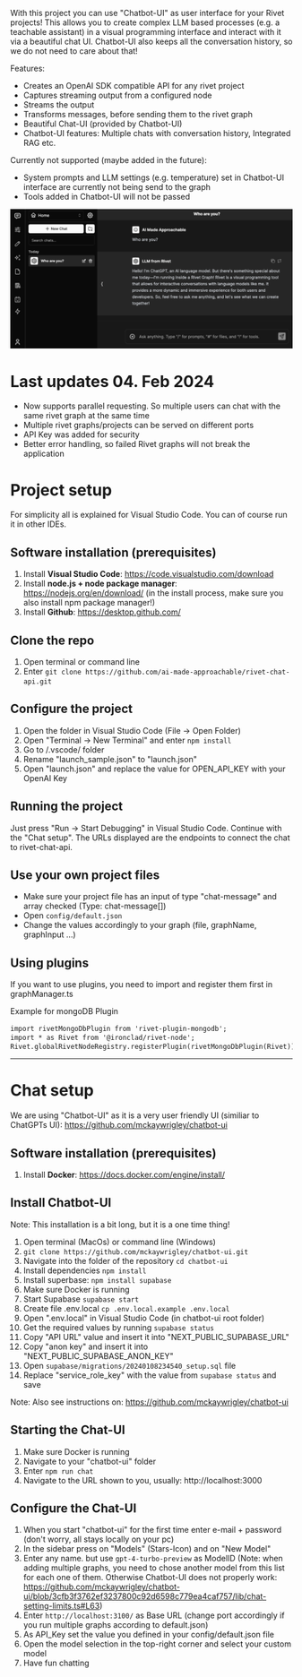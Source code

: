
With this project you can use "Chatbot-UI" as user interface for your Rivet projects!
This allows you to create complex LLM based processes (e.g. a teachable assistant) in a visual programming interface and interact with it via a beautiful chat UI. Chatbot-UI also keeps all the conversation history, so we do not need to care about that!

Features:
- Creates an OpenAI SDK compatible API for any rivet project
- Captures streaming output from a configured node
- Streams the output
- Transforms messages, before sending them to the rivet graph
- Beautiful Chat-UI (provided by Chatbot-UI)
- Chatbot-UI features: Multiple chats with conversation history, Integrated RAG etc.

Currently not supported (maybe added in the future):
- System prompts and LLM settings (e.g. temperature) set in Chatbot-UI interface are currently not being send to the graph
- Tools added in Chatbot-UI will not be passed

![Chat UI for Rivet!](/chat_ui.png "Chat UI for Rivet!")

# Last updates 04. Feb 2024
- Now supports parallel requesting. So multiple users can chat with the same rivet graph at the same time
- Multiple rivet graphs/projects can be served on different ports
- API Key was added for security
- Better error handling, so failed Rivet graphs will not break the application

# Project setup
For simplicity all is explained for Visual Studio Code. You can of course run it in other IDEs.

## Software installation (prerequisites)
1. Install **Visual Studio Code**: https://code.visualstudio.com/download
1. Install **node.js + node package manager**: https://nodejs.org/en/download/ (in the install process, make sure you also install npm package manager!)
1. Install **Github**: https://desktop.github.com/

## Clone the repo
1. Open terminal or command line
1. Enter ```git clone https://github.com/ai-made-approachable/rivet-chat-api.git```

## Configure the project
1. Open the folder in Visual Studio Code (File -> Open Folder)
1. Open "Terminal -> New Terminal" and enter ```npm install```
1. Go to /.vscode/ folder
1. Rename "launch_sample.json" to "launch.json"
1. Open "launch.json" and replace the value for OPEN_API_KEY with your OpenAI Key

## Running the project
Just press "Run -> Start Debugging" in Visual Studio Code.
Continue with the "Chat setup". The URLs displayed are the endpoints to connect the chat to rivet-chat-api.

## Use your own project files
- Make sure your project file has an input of type "chat-message" and array checked (Type: chat-message[])
- Open ```config/default.json```
- Change the values accordingly to your graph (file, graphName, graphInput ...)

## Using plugins
If you want to use plugins, you need to import and register them first in graphManager.ts

Example for mongoDB Plugin
```
import rivetMongoDbPlugin from 'rivet-plugin-mongodb';
import * as Rivet from '@ironclad/rivet-node';
Rivet.globalRivetNodeRegistry.registerPlugin(rivetMongoDbPlugin(Rivet));
```

---
# Chat setup
We are using "Chatbot-UI" as it is a very user friendly UI (similiar to ChatGPTs UI): https://github.com/mckaywrigley/chatbot-ui

## Software installation (prerequisites)
1. Install **Docker**: https://docs.docker.com/engine/install/

## Install Chatbot-UI
Note: This installation is a bit long, but it is a one time thing!

1. Open terminal (MacOs) or command line (Windows)
1. ```git clone https://github.com/mckaywrigley/chatbot-ui.git```
1. Navigate into the folder of the repository ```cd chatbot-ui```
1. Install dependencies ```npm install```
1. Install superbase: ```npm install supabase```
1. Make sure Docker is running
1. Start Supabase ```supabase start```
1. Create file .env.local ```cp .env.local.example .env.local```
1. Open ".env.local" in Visual Studio Code (in chatbot-ui root folder)
1. Get the required values by running ```supabase status```
1. Copy "API URL" value and insert it into "NEXT_PUBLIC_SUPABASE_URL"
1. Copy "anon key" and insert it into "NEXT_PUBLIC_SUPABASE_ANON_KEY"
1. Open ```supabase/migrations/20240108234540_setup.sql``` file
1. Replace "service_role_key" with the value from ```supabase status``` and save

Note: Also see instructions on: https://github.com/mckaywrigley/chatbot-ui

## Starting the Chat-UI
1. Make sure Docker is running
1. Navigate to your "chatbot-ui" folder
1. Enter ```npm run chat```
1. Navigate to the URL shown to you, usually: http://localhost:3000

## Configure the Chat-UI
1. When you start "chatbot-ui" for the first time enter e-mail + password (don't worry, all stays locally on your pc)
1. In the sidebar press on "Models" (Stars-Icon) and on "New Model"
1. Enter any name. but use ```gpt-4-turbo-preview``` as ModelID (Note: when adding multiple graphs, you need to chose another model from this list for each one of them. Otherwise Chatbot-UI does not properly work: https://github.com/mckaywrigley/chatbot-ui/blob/3cfb3f3762ef3237800c92d6598c779ea4caf757/lib/chat-setting-limits.ts#L63)
1. Enter ```http://localhost:3100/``` as Base URL (change port accordingly if you run multiple graphs according to default.json) 
1. As API_Key set the value you defined in your config/default.json file
1. Open the model selection in the top-right corner and select your custom model
1. Have fun chatting

